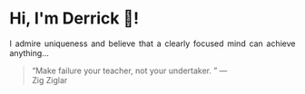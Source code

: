 # Hi, I'm Derrick 👋!
<p align="justify">I admire uniqueness and believe that a clearly focused mind can achieve anything...</p> 
<!-- #quote-start -->
<blockquote>&ldquo;Make failure your teacher, not your undertaker.  &rdquo; &mdash; <footer>Zig Ziglar</footer></blockquote>
<!-- #quote-end -->
